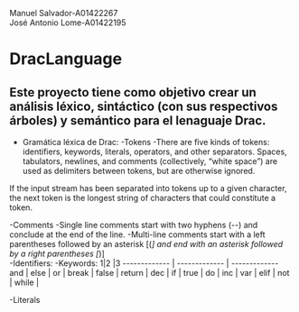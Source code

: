 Manuel Salvador-A01422267 </br>
José Antonio Lome-A01422195 </br>

# DracLanguage

## Este proyecto tiene como objetivo crear un análisis léxico, sintáctico (con sus respectivos árboles) y semántico para el lenaguaje Drac.

- Gramática léxica de Drac:
    -Tokens
        -There are five kinds of tokens: identifiers, keywords, literals, operators, and other separators. Spaces, tabulators, newlines, and comments (collectively, “white space”) are used as delimiters between tokens, but are otherwise ignored.

If the input stream has been separated into tokens up to a given character, the next token is the longest string of characters that could constitute a token.

-Comments
    -Single line comments start with two hyphens (--) and conclude at the end of the line.
    -Multi-line comments start with a left parentheses followed by an asterisk [(*] and end with an asterisk followed by a right parentheses [*)]</br>
-Identifiers:
-Keywords:
1|2 |3
------------- | ------------- | -------------
and | else | or |
break | false | return |
dec | if | true |
do | inc | var |
elif | not | while |

-Literals
